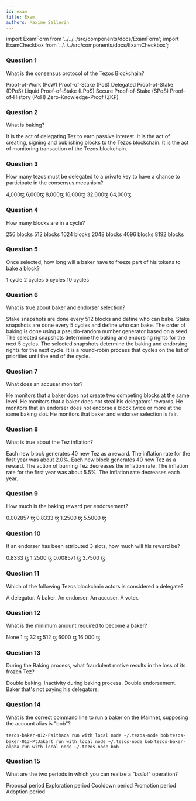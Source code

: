 ```yaml
---
id: exam
title: Exam
authors: Maxime Sallerin
---
```


import ExamForm from '../../../src/components/docs/ExamForm';
import ExamCheckbox from '../../../src/components/docs/ExamCheckbox';

<ExamForm moduleName="Baking">

### Question 1

What is the consensus protocol of the Tezos Blockchain?

<ExamCheckbox name="00" isCorrect="false">Proof-of-Work (PoW)</ExamCheckbox>
<ExamCheckbox name="01" isCorrect="false">Proof-of-Stake (PoS)</ExamCheckbox>
<ExamCheckbox name="02" isCorrect="false">Delegated Proof-of-Stake (DPoS)</ExamCheckbox>
<ExamCheckbox name="03" isCorrect="true">Liquid Proof-of-Stake (LPoS)</ExamCheckbox>
<ExamCheckbox name="04" isCorrect="false">Secure Proof-of-Stake (SPoS)</ExamCheckbox>
<ExamCheckbox name="05" isCorrect="false">Proof-of-History (PoH)</ExamCheckbox>
<ExamCheckbox name="06" isCorrect="false">Zero-Knowledge-Proof (ZKP)</ExamCheckbox>

### Question 2

What is baking?

<ExamCheckbox name="10" isCorrect="false">It is the act of delegating Tez to earn passive interest.</ExamCheckbox>
<ExamCheckbox name="11" isCorrect="true">It is the act of creating, signing and publishing blocks to the Tezos blockchain.</ExamCheckbox>
<ExamCheckbox name="12" isCorrect="false">It is the act of monitoring transaction of the Tezos blockchain.</ExamCheckbox>

### Question 3

How many tezos must be delegated to a private key to have a chance to participate in the consensus mecanism?

<ExamCheckbox name="19" isCorrect="false">4,000ꜩ</ExamCheckbox>
<ExamCheckbox name="20" isCorrect="true">6,000ꜩ</ExamCheckbox>
<ExamCheckbox name="21" isCorrect="false">8,000ꜩ</ExamCheckbox>
<ExamCheckbox name="22" isCorrect="false">16,000ꜩ</ExamCheckbox>
<ExamCheckbox name="23" isCorrect="false">32,000ꜩ</ExamCheckbox>
<ExamCheckbox name="24" isCorrect="false">64,000ꜩ</ExamCheckbox>

### Question 4

How many blocks are in a cycle?

<ExamCheckbox name="30" isCorrect="false">256 blocks</ExamCheckbox>
<ExamCheckbox name="31" isCorrect="false">512 blocks</ExamCheckbox>
<ExamCheckbox name="32" isCorrect="false">1024 blocks</ExamCheckbox>
<ExamCheckbox name="33" isCorrect="false">2048 blocks</ExamCheckbox>
<ExamCheckbox name="34" isCorrect="false">4096 blocks</ExamCheckbox>
<ExamCheckbox name="35" isCorrect="true">8192 blocks</ExamCheckbox>

### Question 5

Once selected, how long will a baker have to freeze part of his tokens to bake a block?

<ExamCheckbox name="40" isCorrect="false">1 cycle</ExamCheckbox>
<ExamCheckbox name="41" isCorrect="false">2 cycles</ExamCheckbox>
<ExamCheckbox name="42" isCorrect="true">5 cycles</ExamCheckbox>
<ExamCheckbox name="43" isCorrect="false">10 cycles</ExamCheckbox>

### Question 6

What is true about baker and endorser selection?

<ExamCheckbox name="50" isCorrect="true">Stake snapshots are done every 512 blocks and define who can bake.</ExamCheckbox>
<ExamCheckbox name="51" isCorrect="false">Stake snapshots are done every 5 cycles and define who can bake.</ExamCheckbox>
<ExamCheckbox name="52" isCorrect="true">The order of baking is done using a pseudo-random number generator based on a seed.</ExamCheckbox>
<ExamCheckbox name="53" isCorrect="true">The selected snapshots determine the baking and endorsing rights for the next 5 cycles.</ExamCheckbox>
<ExamCheckbox name="54" isCorrect="false">The selected snapshots determine the baking and endorsing rights for the next cycle.</ExamCheckbox>
<ExamCheckbox name="55" isCorrect="true">It is a round-robin process that cycles on the list of priorities until the end of the cycle.</ExamCheckbox>

### Question 7

What does an accuser monitor?

<ExamCheckbox name="60" isCorrect="true">He monitors that a baker does not create two competing blocks at the same level.</ExamCheckbox>
<ExamCheckbox name="61" isCorrect="false">He monitors that a baker does not steal his delegators' rewards.</ExamCheckbox>
<ExamCheckbox name="62" isCorrect="true">He monitors that an endorser does not endorse a block twice or more at the same baking slot.</ExamCheckbox>
<ExamCheckbox name="63" isCorrect="false">He monitors that baker and endorser selection is fair. </ExamCheckbox>

### Question 8

What is true about the Tez inflation?

<ExamCheckbox name="70" isCorrect="true">Each new block generates 40 new Tez as a reward.</ExamCheckbox>
<ExamCheckbox name="71" isCorrect="false">The inflation rate for the first year was about 2.0%.</ExamCheckbox>
<ExamCheckbox name="72" isCorrect="false">Each new block generates 40 new Tez as a reward.</ExamCheckbox>
<ExamCheckbox name="73" isCorrect="true">The action of burning Tez decreases the inflation rate.</ExamCheckbox>
<ExamCheckbox name="74" isCorrect="true">The inflation rate for the first year was about 5.5%.</ExamCheckbox>
<ExamCheckbox name="75" isCorrect="true">The inflation rate decreases each year.</ExamCheckbox>

### Question 9

How much is the baking reward per endorsement?

<ExamCheckbox name="80" isCorrect="true">0.002857 ꜩ</ExamCheckbox>
<ExamCheckbox name="81" isCorrect="false">0.8333 ꜩ</ExamCheckbox>
<ExamCheckbox name="82" isCorrect="false">1.2500 ꜩ</ExamCheckbox>
<ExamCheckbox name="83" isCorrect="false">5.5000 ꜩ</ExamCheckbox>

### Question 10

If an endorser has been attributed 3 slots, how much will his reward be?

<ExamCheckbox name="90" isCorrect="false">0.8333 ꜩ</ExamCheckbox>
<ExamCheckbox name="91" isCorrect="false">1.2500 ꜩ</ExamCheckbox>
<ExamCheckbox name="92" isCorrect="true">0.008571 ꜩ</ExamCheckbox>
<ExamCheckbox name="93" isCorrect="false">3.7500 ꜩ</ExamCheckbox>

### Question 11

Which of the following Tezos blockchain actors is considered a delegate?

<ExamCheckbox name="100" isCorrect="false">A delegator.</ExamCheckbox>
<ExamCheckbox name="101" isCorrect="true">A baker.</ExamCheckbox>
<ExamCheckbox name="102" isCorrect="true">An endorser.</ExamCheckbox>
<ExamCheckbox name="103" isCorrect="true">An accuser.</ExamCheckbox>
<ExamCheckbox name="104" isCorrect="false">A voter.</ExamCheckbox>

### Question 12

What is the minimum amount required to become a baker?

<ExamCheckbox name="110" isCorrect="false">None</ExamCheckbox>
<ExamCheckbox name="111" isCorrect="false">1 ꜩ</ExamCheckbox>
<ExamCheckbox name="112" isCorrect="false">32 ꜩ</ExamCheckbox>
<ExamCheckbox name="113" isCorrect="false">512 ꜩ</ExamCheckbox>
<ExamCheckbox name="114" isCorrect="true">6000 ꜩ</ExamCheckbox>
<ExamCheckbox name="115" isCorrect="false">16 000 ꜩ</ExamCheckbox>

### Question 13

During the Baking process, what fraudulent motive results in the loss of its frozen Tez?

<ExamCheckbox name="120" isCorrect="true">Double baking.</ExamCheckbox>
<ExamCheckbox name="121" isCorrect="false">Inactivity during baking process.</ExamCheckbox>
<ExamCheckbox name="122" isCorrect="true">Double endorsement.</ExamCheckbox>
<ExamCheckbox name="123" isCorrect="false">Baker that's not paying his delegators.</ExamCheckbox>

### Question 14

What is the correct command line to run a baker on the Mainnet, supposing the account alias is "bob"?

<ExamCheckbox name="130" isCorrect="false">`tezos-baker-012-Psithaca run with local node ~/.tezos-node bob`</ExamCheckbox>
<ExamCheckbox name="131" isCorrect="false">`tezos-baker-013-PtJakart run with local node ~/.tezos-node bob`</ExamCheckbox>
<ExamCheckbox name="132" isCorrect="true">`tezos-baker-alpha run with local node ~/.tezos-node bob`</ExamCheckbox>

### Question 15

What are the two periods in which you can realize a "*ballot*" operation?

<ExamCheckbox name="140" isCorrect="false">Proposal period</ExamCheckbox>
<ExamCheckbox name="141" isCorrect="true">Exploration period</ExamCheckbox>
<ExamCheckbox name="142" isCorrect="false">Cooldown period</ExamCheckbox>
<ExamCheckbox name="143" isCorrect="true">Promotion period</ExamCheckbox>
<ExamCheckbox name="144" isCorrect="false">Adoption period</ExamCheckbox>

</ExamForm>
